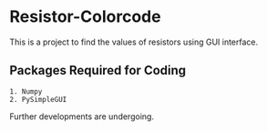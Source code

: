 # Resistor-Colorcode
This is a project to find the values of resistors using GUI interface. 
## Packages Required for Coding
    1. Numpy
    2. PySimpleGUI
 Further developments are undergoing.
